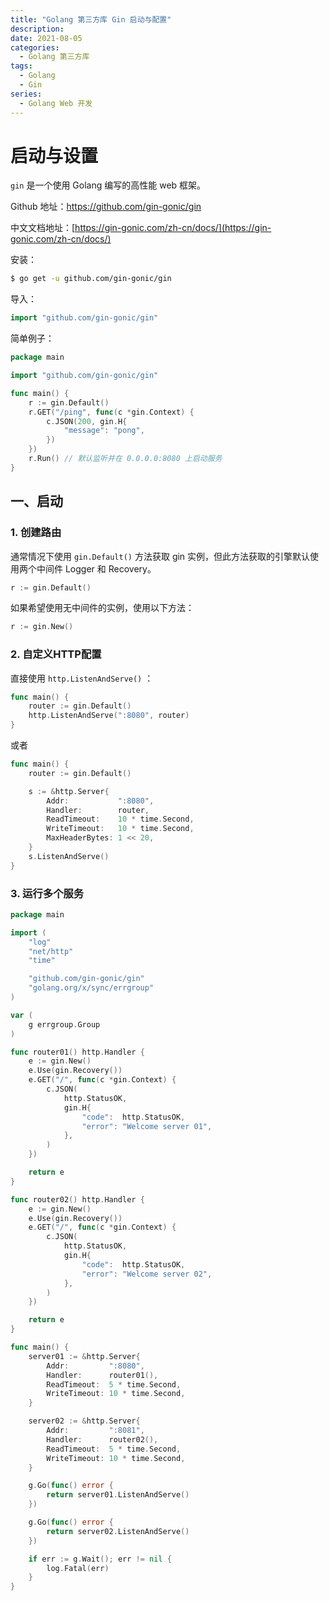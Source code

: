 ```yaml
---
title: "Golang 第三方库 Gin 启动与配置"
description: 
date: 2021-08-05
categories:
  - Golang 第三方库
tags:
  - Golang
  - Gin
series:	
  - Golang Web 开发
---
```


# 启动与设置

`gin` 是一个使用 Golang 编写的高性能 web 框架。

Github 地址：https://github.com/gin-gonic/gin

中文文档地址：[https://gin-gonic.com/zh-cn/docs/](https://gin-gonic.com/zh-cn/docs/)

安装：

```bash
$ go get -u github.com/gin-gonic/gin
```

导入：

```go
import "github.com/gin-gonic/gin"
```

简单例子：

```go
package main

import "github.com/gin-gonic/gin"

func main() {
	r := gin.Default()
	r.GET("/ping", func(c *gin.Context) {
		c.JSON(200, gin.H{
			"message": "pong",
		})
	})
	r.Run() // 默认监听并在 0.0.0.0:8080 上启动服务
}
```

## 一、启动

### 1. 创建路由

通常情况下使用 `gin.Default()` 方法获取 gin 实例，但此方法获取的引擎默认使用两个中间件 Logger 和 Recovery。

```go
r := gin.Default()
```

如果希望使用无中间件的实例，使用以下方法：

```go
r := gin.New()
```

### 2. 自定义HTTP配置

直接使用 `http.ListenAndServe()` ：

```go
func main() {
	router := gin.Default()
	http.ListenAndServe(":8080", router)
}
```

或者

```go
func main() {
	router := gin.Default()

	s := &http.Server{
		Addr:           ":8080",
		Handler:        router,
		ReadTimeout:    10 * time.Second,
		WriteTimeout:   10 * time.Second,
		MaxHeaderBytes: 1 << 20,
	}
	s.ListenAndServe()
}
```

### 3. 运行多个服务

```go
package main

import (
	"log"
	"net/http"
	"time"

	"github.com/gin-gonic/gin"
	"golang.org/x/sync/errgroup"
)

var (
	g errgroup.Group
)

func router01() http.Handler {
	e := gin.New()
	e.Use(gin.Recovery())
	e.GET("/", func(c *gin.Context) {
		c.JSON(
			http.StatusOK,
			gin.H{
				"code":  http.StatusOK,
				"error": "Welcome server 01",
			},
		)
	})

	return e
}

func router02() http.Handler {
	e := gin.New()
	e.Use(gin.Recovery())
	e.GET("/", func(c *gin.Context) {
		c.JSON(
			http.StatusOK,
			gin.H{
				"code":  http.StatusOK,
				"error": "Welcome server 02",
			},
		)
	})

	return e
}

func main() {
	server01 := &http.Server{
		Addr:         ":8080",
		Handler:      router01(),
		ReadTimeout:  5 * time.Second,
		WriteTimeout: 10 * time.Second,
	}

	server02 := &http.Server{
		Addr:         ":8081",
		Handler:      router02(),
		ReadTimeout:  5 * time.Second,
		WriteTimeout: 10 * time.Second,
	}

	g.Go(func() error {
		return server01.ListenAndServe()
	})

	g.Go(func() error {
		return server02.ListenAndServe()
	})

	if err := g.Wait(); err != nil {
		log.Fatal(err)
	}
}
```
